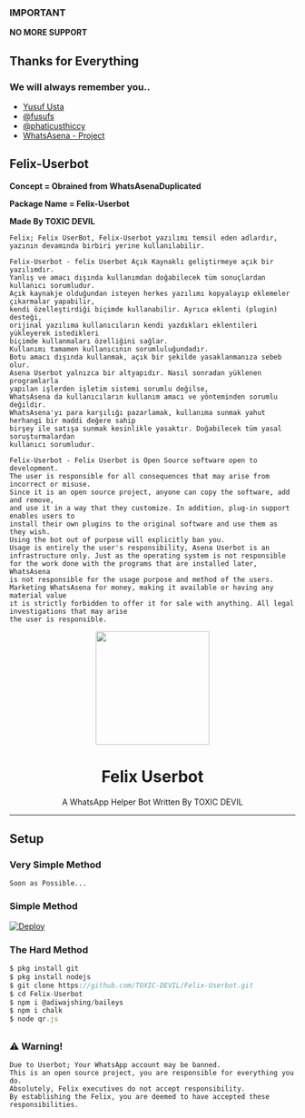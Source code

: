 ### IMPORTANT

**NO MORE SUPPORT**

## Thanks for Everything 
### We will always remember you..

- [Yusuf Usta](https://github.com/yusufusta)
- [@fusufs](https://t.me/fusufs)
- [@phaticusthiccy](https://github.com/Phaticusthiccy)
- [WhatsAsena - Project](https://github.com/Phaticusthiccy/WhatsAsenaDuplicated)

## Felix-Userbot

**Concept = Obrained from WhatsAsenaDuplicated**

**Package Name = Felix-Userbot**

**Made By TOXIC DEVIL**

```
Felix; Felix UserBot, Felix-Userbot yazılımı temsil eden adlardır, yazının devamında birbiri yerine kullanılabilir.

Felix-Userbot - felix Userbot Açık Kaynaklı geliştirmeye açık bir yazılımdır. 
Yanlış ve amacı dışında kullanımdan doğabilecek tüm sonuçlardan kullanıcı sorumludur. 
Açık kaynakje olduğundan isteyen herkes yazılımı kopyalayıp eklemeler çıkarmalar yapabilir,
kendi özelleştirdiği biçimde kullanabilir. Ayrıca eklenti (plugin) desteği, 
orijinal yazılıma kullanıcıların kendi yazdıkları eklentileri yükleyerek istedikleri 
biçimde kullanmaları özelliğini sağlar.
Kullanımı tamamen kullanıcının sorumluluğundadır.
Botu amacı dışında kullanmak, açık bir şekilde yasaklanmanıza sebeb olur.
Asena Userbot yalnızca bir altyapıdır. Nasıl sonradan yüklenen programlarla 
yapılan işlerden işletim sistemi sorumlu değilse, 
WhatsAsena da kullanıcıların kullanım amacı ve yönteminden sorumlu değildir.
WhatsAsena'yı para karşılığı pazarlamak, kullanıma sunmak yahut herhangi bir maddi değere sahip
birşey ile satışa sunmak kesinlikle yasaktır. Doğabilecek tüm yasal soruşturmalardan
kullanıcı sorumludur.

Felix-Userbot - Felix Userbot is Open Source software open to development. 
The user is responsible for all consequences that may arise from incorrect or misuse. 
Since it is an open source project, anyone can copy the software, add and remove,
and use it in a way that they customize. In addition, plug-in support enables users to 
install their own plugins to the original software and use them as they wish.
Using the bot out of purpose will explicitly ban you.
Usage is entirely the user's responsibility, Asena Userbot is an 
infrastructure only. Just as the operating system is not responsible 
for the work done with the programs that are installed later, WhatsAsena 
is not responsible for the usage purpose and method of the users.
Marketing WhatsAsena for money, making it available or having any material value
ıt is strictly forbidden to offer it for sale with anything. All legal investigations that may arise
the user is responsible.
```

<div align="center">
  <img src="https://i.ibb.co/5rQ4zNd/In-Shot-20210507-112648383.jpg" width="200" height="200">
  <h1>Felix Userbot</h1>
</div>
<p align="center">
    A WhatsApp Helper Bot Written By TOXIC DEVIL
    <br>

</p>

----

## Setup
### Very Simple Method
`Soon as Possible...`

### Simple Method

[![Deploy](https://www.herokucdn.com/deploy/button.svg)](https://heroku.com/deploy?template=https://github.com/TOXIC-DEVIL/Felix-Userbot)

### The Hard Method
```js
$ pkg install git
$ pkg install nodejs
$ git clone https://github.com/TOXIC-DEVIL/Felix-Userbot.git
$ cd Felix-Userbot
$ npm i @adiwajshing/baileys
$ npm i chalk
$ node qr.js
```

##


### ⚠️ Warning! 
```
Due to Userbot; Your WhatsApp account may be banned.
This is an open source project, you are responsible for everything you do. 
Absolutely, Felix executives do not accept responsibility.
By establishing the Felix, you are deemed to have accepted these responsibilities.
```
